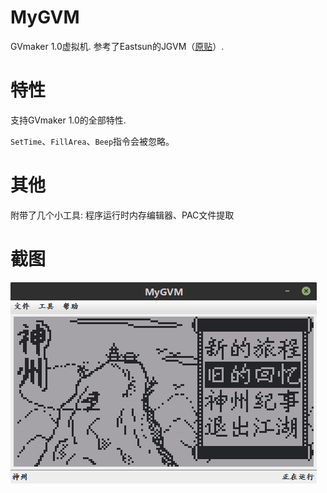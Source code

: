 # MyGVM
GVmaker 1.0虚拟机. 参考了Eastsun的JGVM（[原贴](http://www.emsky.net/bbs/forum.php?mod=viewthread&tid=31652)）.  

# 特性

支持GVmaker 1.0的全部特性.  

`SetTime`、`FillArea`、`Beep`指令会被忽略。

# 其他

附带了几个小工具: 程序运行时内存编辑器、PAC文件提取

# 截图

![](截图.png)